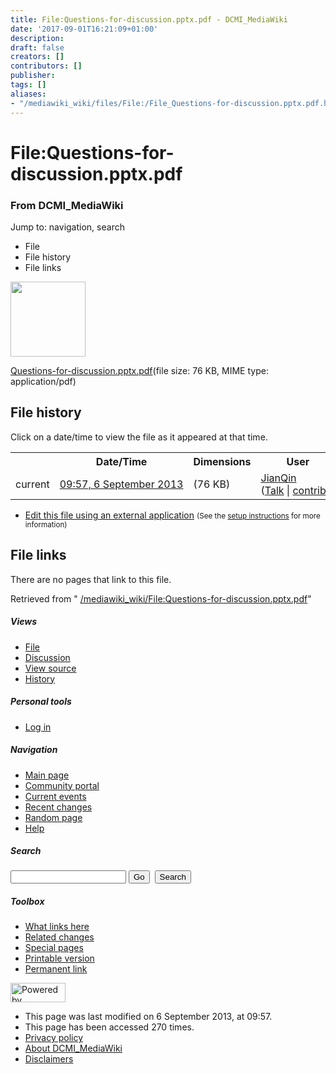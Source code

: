 ```yaml
---
title: File:Questions-for-discussion.pptx.pdf - DCMI_MediaWiki
date: '2017-09-01T16:21:09+01:00'
description: 
draft: false
creators: []
contributors: []
publisher: 
tags: []
aliases:
- "/mediawiki_wiki/files/File:/File_Questions-for-discussion.pptx.pdf.html"
---
```


<a id="top"></a>
# File:Questions-for-discussion.pptx.pdf

### From DCMI\_MediaWiki

Jump to: navigation, search
<!-- start content -->
- File
- File history
- File links

 [<img alt="" src="/skins/common/images/icons/fileicon-pdf.png" width="120" height="120">](/mediawiki_wiki/files/Questions-for-discussion.pptx.pdf)

[Questions-for-discussion.pptx.pdf](/mediawiki_wiki/files/Questions-for-discussion.pptx.pdf "Questions-for-discussion.pptx.pdf")‎(file size: 76 KB, MIME type: application/pdf)

<!-- 
NewPP limit report
Preprocessor node count: 0/1000000
Post-expand include size: 0/2097152 bytes
Template argument size: 0/2097152 bytes
Expensive parser function count: 0/100
-->
## File history

Click on a date/time to view the file as it appeared at that time.

<table class="wikitable filehistory">
  <tr>
    <td></td>
    <th>Date/Time</th>
    <th>Dimensions</th>
    <th>User</th>
    <th>Comment</th>
  </tr>
  <tr>
    <td>current</td>
    <td class="filehistory-selected" style="white-space: nowrap;"><a href="/mediawiki_wiki/files/Questions-for-discussion.pptx.pdf">09:57, 6 September 2013</a></td>
    <td> <span style="white-space: nowrap;">(76 KB)</span>
    </td>
    <td>
      <a href="/index.php?title=User:JianQin&amp;action=edit&amp;redlink=1" class="new mw-userlink" title="User:JianQin (page does not exist)">JianQin</a> <span style="white-space: nowrap;"> <span class="mw-usertoollinks">(<a href="/index.php?title=User_talk:JianQin&amp;action=edit&amp;redlink=1" class="new" title="User talk:JianQin (page does not exist)">Talk</a> | <a href="/index.php/Special:Contributions/JianQin" title="Special:Contributions/JianQin">contribs</a>)</span></span>
    </td>
    <td></td>
  </tr>
</table>

  

- [Edit this file using an external application](/index.php?title=File:Questions-for-discussion.pptx.pdf&action=edit&externaledit=true&mode=file "File:Questions-for-discussion.pptx.pdf") <small>(See the <a href="http://www.mediawiki.org/wiki/Manual:External_editors" class="external text" rel="nofollow">setup instructions</a> for more information)</small>

## File links

There are no pages that link to this file.

Retrieved from " [/mediawiki_wiki/File:Questions-for-discussion.pptx.pdf](/mediawiki_wiki/files/File:/File:Questions-for-discussion.pptx.pdf.html)"

<!-- end content -->

##### Views

- [File](/mediawiki_wiki/files/File:/File:Questions-for-discussion.pptx.pdf.html "View the file page [c]")
- [Discussion](/index.php?title=File_talk:Questions-for-discussion.pptx.pdf&action=edit&redlink=1 "Discussion about the content page [t]")
- [View source](/index.php?title=File:Questions-for-discussion.pptx.pdf&action=edit "This page is protected.
You can view its source [e]")
- [History](/index.php?title=File:Questions-for-discussion.pptx.pdf&action=history "Past revisions of this page [h]")

##### Personal tools

- [Log in](/index.php?title=Special:UserLogin&returnto=File:Questions-for-discussion.pptx.pdf "You are encouraged to log in; however, it is not mandatory [o]")

<script type="text/javascript"> if (window.isMSIE55) fixalpha(); </script>

##### Navigation

- [Main page](/index.php/Main_Page "Visit the main page [z]")
- [Community portal](/index.php/DCMI_MediaWiki:Community_portal "About the project, what you can do, where to find things")
- [Current events](/index.php/DCMI_MediaWiki:Current_events "Find background information on current events")
- [Recent changes](/index.php/Special:RecentChanges "The list of recent changes in the wiki [r]")
- [Random page](/index.php/Special:Random "Load a random page [x]")
- [Help](/index.php/Help:Contents "The place to find out")

##### <label for="searchInput">Search</label>

<form action="/index.php" id="searchform">
				<input type="hidden" name="title" value="Special:Search">
				<input id="searchInput" title="Search DCMI_MediaWiki" accesskey="f" type="search" name="search">
				<input type="submit" name="go" class="searchButton" id="searchGoButton" value="Go" title="Go to a page with this exact name if exists"> 
				<input type="submit" name="fulltext" class="searchButton" id="mw-searchButton" value="Search" title="Search the pages for this text">
			</form>

##### Toolbox

- [What links here](/index.php/Special:WhatLinksHere/File:Questions-for-discussion.pptx.pdf "List of all wiki pages that link here [j]")
- [Related changes](/index.php/Special:RecentChangesLinked/File:Questions-for-discussion.pptx.pdf "Recent changes in pages linked from this page [k]")
- [Special pages](/index.php/Special:SpecialPages "List of all special pages [q]")
- [Printable version](/index.php?title=File:Questions-for-discussion.pptx.pdf&printable=yes "Printable version of this page [p]")
- [Permanent link](/index.php?title=File:Questions-for-discussion.pptx.pdf&oldid=5219 "Permanent link to this revision of the page")

<!-- end of the left (by default at least) column -->

 [<img src="/skins/common/images/poweredby_mediawiki_88x31.png" height="31" width="88" alt="Powered by MediaWiki">](http://www.mediawiki.org/)

- This page was last modified on 6 September 2013, at 09:57.
- This page has been accessed 270 times.
- [Privacy policy](/index.php/DCMI_MediaWiki:Privacy_policy "DCMI MediaWiki:Privacy policy")
- [About DCMI\_MediaWiki](/index.php/DCMI_MediaWiki:About "DCMI MediaWiki:About")
- [Disclaimers](/index.php/DCMI_MediaWiki:General_disclaimer "DCMI MediaWiki:General disclaimer")

<script>if (window.runOnloadHook) runOnloadHook();</script><!-- Served in 0.549 secs. -->
